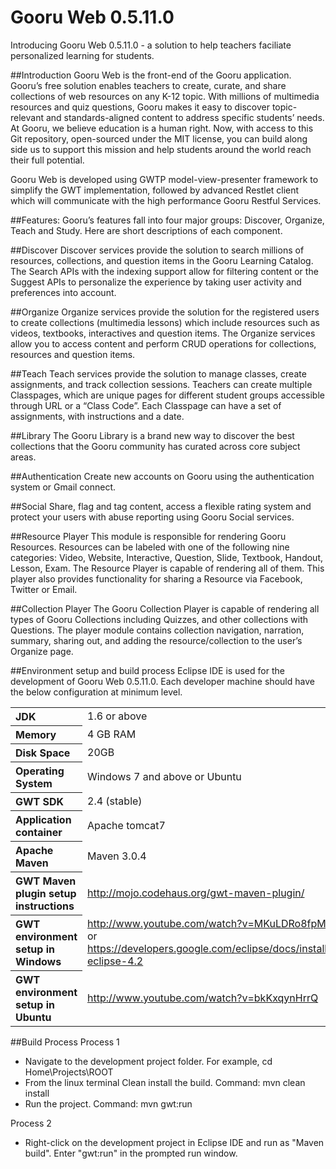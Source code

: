 Gooru Web 0.5.11.0
=============
Introducing Gooru Web 0.5.11.0 - a solution to help teachers faciliate personalized learning for students.

##Introduction
Gooru Web is the front-end of the Gooru application. Gooru’s free solution enables teachers to create, curate, and share collections of web resources on any K-12 topic. With millions of multimedia resources and quiz questions, Gooru makes it easy to discover topic-relevant and standards-aligned content to address specific students’ needs.  At Gooru, we believe education is a human right.  Now, with access to this Git repository, open-sourced under the MIT license, you can build along side us to support this mission and help students around the world reach their full potential.

Gooru Web is developed using GWTP model-view-presenter framework to simplify the GWT implementation, followed by advanced Restlet client which will communicate with the high performance Gooru Restful Services. 

##Features:
Gooru’s features fall into four major groups: Discover, Organize, Teach and Study.  Here are short descriptions of each component. 

##Discover
Discover services provide the solution to search millions of resources, collections, and question items in the Gooru Learning Catalog. The Search APIs with the indexing support allow for filtering content or the Suggest APIs to personalize the experience by taking user activity and preferences into account.

##Organize
Organize services provide the solution for the registered users to create collections (multimedia lessons) which include resources such as videos, textbooks, interactives and question items. The Organize services allow you to access content and perform CRUD operations for collections, resources and question items.

##Teach
Teach services provide the solution to manage classes, create assignments, and track collection sessions. Teachers can create multiple Classpages, which are unique pages for different student groups accessible through URL or a “Class Code”. Each Classpage can have a set of assignments, with instructions and a date.

##Library
The Gooru Library is a brand new way to discover the best collections that the Gooru community has curated across core subject areas.

##Authentication
Create new accounts on Gooru using the authentication system or Gmail connect.

##Social
Share, flag and tag content, access a flexible rating system and protect your users with abuse reporting using Gooru Social services.

##Resource Player
This module is responsible for rendering Gooru Resources. Resources can be labeled with one of the following nine categories: Video, Website, Interactive, Question, Slide, Textbook, Handout, Lesson, Exam. The Resource Player is capable of rendering all of them. This player also provides functionality for sharing a Resource via Facebook, Twitter or Email.

##Collection Player
The Gooru Collection Player is capable of rendering all types of Gooru Collections including Quizzes, and other collections with Questions. The player module contains collection navigation, narration, summary, sharing out, and adding the resource/collection to the user’s Organize page.

##Environment setup and build process
Eclipse IDE is used for the development of Gooru Web 0.5.11.0. Each developer machine should have the below configuration at minimum level.

<table>
  <tr>
    <th style="text-align:left;">JDK</th>
    <td>1.6 or above</td>
  </tr>
  <tr>
    <th style="text-align:left;">Memory</th>
    <td>4 GB RAM</td>
  </tr>
  <tr>
    <th style="text-align:left;">Disk Space</th>
    <td>20GB</td>
  </tr>
  <tr>
    <th style="text-align:left;">Operating System</th>
    <td>Windows 7 and above or Ubuntu</td>
  </tr>
   <tr>
    <th style="text-align:left;">GWT SDK</th>
    <td>2.4 (stable)</td>
  </tr>
   <tr>
    <th style="text-align:left;">Application container</th>
    <td>Apache tomcat7</td>
  </tr>
   <tr>
    <th style="text-align:left;">Apache Maven</th>
    <td>Maven 3.0.4</td>
  </tr>
  <tr>
    <th style="text-align:left;">GWT Maven plugin setup instructions</th>
    <td><a href="http://mojo.codehaus.org/gwt-maven-plugin/">http://mojo.codehaus.org/gwt-maven-plugin/</a></td>
  </tr>
  <tr>
    <th style="text-align:left;">GWT environment setup in Windows</th>
    <td><a href="http://www.youtube.com/watch?v=MKuLDRo8fpM">http://www.youtube.com/watch?v=MKuLDRo8fpM</a> or 
        <a href="https://developers.google.com/eclipse/docs/install-eclipse-4.2">https://developers.google.com/eclipse/docs/install-eclipse-4.2</a></td>
  </tr>
  <tr>
    <th style="text-align:left;">GWT environment setup in Ubuntu</th>
    <td><a href="http://www.youtube.com/watch?v=bkKxqynHrrQ">http://www.youtube.com/watch?v=bkKxqynHrrQ</a></td>
    </tr>

</table>
 
##Build Process
Process 1
* Navigate to the development project folder.
  For example, cd Home\Projects\ROOT
* From the linux terminal Clean install the build.
  Command: mvn clean install
* Run the project.
  Command: mvn gwt:run

Process 2
* Right-click on the development project in Eclipse IDE and run as "Maven build". Enter "gwt:run" in the prompted run window.

